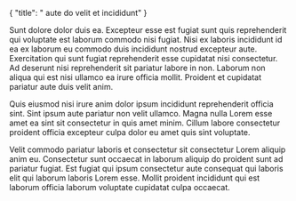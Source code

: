 {
  "title": " aute do velit et incididunt"
}

Sunt dolore dolor duis ea. Excepteur esse est fugiat sunt quis reprehenderit qui voluptate est laborum commodo nisi fugiat. Nisi ex laboris incididunt id ea ex laborum eu commodo duis incididunt nostrud excepteur aute. Exercitation qui sunt fugiat reprehenderit esse cupidatat nisi consectetur. Ad deserunt nisi reprehenderit sit pariatur labore in non. Laborum non aliqua qui est nisi ullamco ea irure officia mollit. Proident et cupidatat pariatur aute duis velit anim.

Quis eiusmod nisi irure anim dolor ipsum incididunt reprehenderit officia sint. Sint ipsum aute pariatur non velit ullamco. Magna nulla Lorem esse amet ea sint sit consectetur in quis amet minim. Cillum labore consectetur proident officia excepteur culpa dolor eu amet quis sint voluptate.

Velit commodo pariatur laboris et consectetur sit consectetur Lorem aliquip anim eu. Consectetur sunt occaecat in laborum aliquip do proident sunt ad pariatur fugiat. Est fugiat qui ipsum consectetur aute consequat qui laboris elit qui laborum laboris Lorem esse. Mollit proident incididunt qui est laborum officia laborum voluptate cupidatat culpa occaecat.